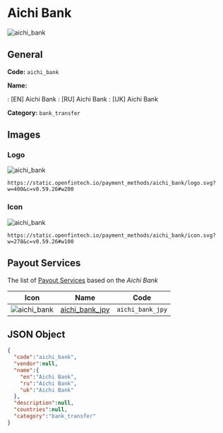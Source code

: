 
# Aichi Bank 
![aichi_bank](https://static.openfintech.io/payment_methods/aichi_bank/logo.svg?w=400&c=v0.59.26#w200)  

## General 
**Code:** `aichi_bank` 
 
**Name:** 
 
:	[EN] Aichi Bank 
:	[RU] Aichi Bank 
:	[UK] Aichi Bank 
 
**Category:** `bank_transfer` 
 

## Images 

### Logo 
![aichi_bank](https://static.openfintech.io/payment_methods/aichi_bank/logo.svg?w=400&c=v0.59.26#w200)  

```
https://static.openfintech.io/payment_methods/aichi_bank/logo.svg?w=400&c=v0.59.26#w200
```  

### Icon 
![aichi_bank](https://static.openfintech.io/payment_methods/aichi_bank/icon.svg?w=278&c=v0.59.26#w100)  

```
https://static.openfintech.io/payment_methods/aichi_bank/icon.svg?w=278&c=v0.59.26#w100
```  

## Payout Services 
 
The list of [Payout Services](/payout-services/) based on the _Aichi Bank_ 

|Icon|Name|Code| 
|:---:|:---:|:---:| 
|![aichi_bank](https://static.openfintech.io/payout_methods/aichi_bank/icon.svg?w=278&c=v0.59.26#w40) |[aichi_bank_jpy](/payout-services/aichi_bank_jpy/)|`aichi_bank_jpy`| 
 

## JSON Object 

```json
{
  "code":"aichi_bank",
  "vendor":null,
  "name":{
    "en":"Aichi Bank",
    "ru":"Aichi Bank",
    "uk":"Aichi Bank"
  },
  "description":null,
  "countries":null,
  "category":"bank_transfer"
}
```  

